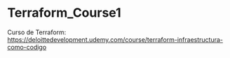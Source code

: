 # Terraform_Course1
Curso de Terraform: https://deloittedevelopment.udemy.com/course/terraform-infraestructura-como-codigo
